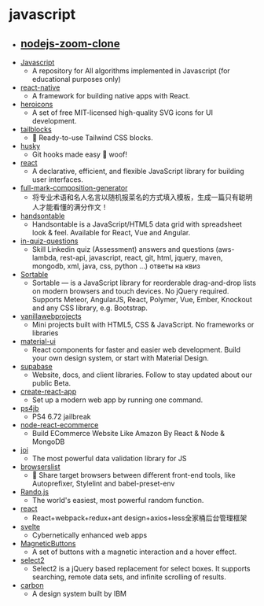 # javascript
- [nodejs-zoom-clone](https://github.com/CleverProgrammers/nodejs-zoom-clone)
  - 
- [Javascript](https://github.com/TheAlgorithms/Javascript)
  - A repository for All algorithms implemented in Javascript (for educational purposes only)
- [react-native](https://github.com/facebook/react-native)
  - A framework for building native apps with React.
- [heroicons](https://github.com/tailwindlabs/heroicons)
  - A set of free MIT-licensed high-quality SVG icons for UI development.
- [tailblocks](https://github.com/mertJF/tailblocks)
  - 🎉 Ready-to-use Tailwind CSS blocks.
- [husky](https://github.com/typicode/husky)
  - Git hooks made easy 🐶 woof!
- [react](https://github.com/facebook/react)
  - A declarative, efficient, and flexible JavaScript library for building user interfaces.
- [full-mark-composition-generator](https://github.com/BeautyYuYanli/full-mark-composition-generator)
  - 将专业术语和名人名言以随机报菜名的方式填入模板，生成一篇只有聪明人才能看懂的满分作文！
- [handsontable](https://github.com/handsontable/handsontable)
  - Handsontable is a JavaScript/HTML5 data grid with spreadsheet look & feel. Available for React, Vue and Angular.
- [in-quiz-questions](https://github.com/Ebazhanov/in-quiz-questions)
  - Skill Linkedin quiz (Assessment) answers and questions (aws-lambda, rest-api, javascript, react, git, html, jquery, maven, mongodb, xml, java, css, python ...) ответы на квиз
- [Sortable](https://github.com/SortableJS/Sortable)
  - Sortable — is a JavaScript library for reorderable drag-and-drop lists on modern browsers and touch devices. No jQuery required. Supports Meteor, AngularJS, React, Polymer, Vue, Ember, Knockout and any CSS library, e.g. Bootstrap.
- [vanillawebprojects](https://github.com/bradtraversy/vanillawebprojects)
  - Mini projects built with HTML5, CSS & JavaScript. No frameworks or libraries
- [material-ui](https://github.com/mui-org/material-ui)
  - React components for faster and easier web development. Build your own design system, or start with Material Design.
- [supabase](https://github.com/supabase/supabase)
  - Website, docs, and client libraries. Follow to stay updated about our public Beta.
- [create-react-app](https://github.com/facebook/create-react-app)
  - Set up a modern web app by running one command.
- [ps4jb](https://github.com/sleirsgoevy/ps4jb)
  - PS4 6.72 jailbreak
- [node-react-ecommerce](https://github.com/basir/node-react-ecommerce)
  - Build ECommerce Website Like Amazon By React & Node & MongoDB
- [joi](https://github.com/sideway/joi)
  - The most powerful data validation library for JS
- [browserslist](https://github.com/browserslist/browserslist)
  - 🦔 Share target browsers between different front-end tools, like Autoprefixer, Stylelint and babel-preset-env
- [Rando.js](https://github.com/nastyox/Rando.js)
  - The world's easiest, most powerful random function.
- [react](https://github.com/duxianwei520/react)
  - React+webpack+redux+ant design+axios+less全家桶后台管理框架
- [svelte](https://github.com/sveltejs/svelte)
  - Cybernetically enhanced web apps
- [MagneticButtons](https://github.com/codrops/MagneticButtons)
  - A set of buttons with a magnetic interaction and a hover effect.
- [select2](https://github.com/select2/select2)
  - Select2 is a jQuery based replacement for select boxes. It supports searching, remote data sets, and infinite scrolling of results.
- [carbon](https://github.com/carbon-design-system/carbon)
  - A design system built by IBM
